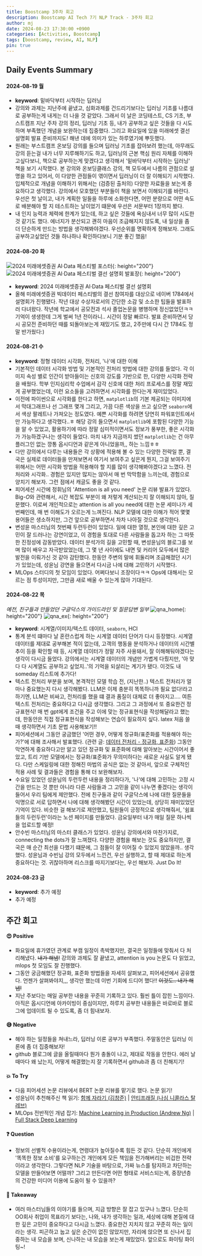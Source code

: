 ```yaml
---
title: Boostcamp 3주차 회고
description: Boostcamp AI Tech 7기 NLP Track - 3주차 회고
author: mj
date: 2024-08-23 17:30:00 +0900
categories: [Activities, Boostcamp]
tags: [boostcamp, review, AI, NLP]
pin: true
---
```

## Daily Events Summary

#### 2024-08-19 월
- **keyword**: 밑바닥부터 시작하는 딥러닝
- 강의와 과제는 지난주에 끝냈고, 심화과제를 건드리기보다는 딥러닝 기초를 나름대로 공부하는게 내게는 더 나을 것 같았다. 그래서 이 날은 코딩테스트, CS 기초, 부스트캠프 지난 주차 강의 정리, 딥러닝 기초 등, 내가 공부하고 싶은 것들을 다 시도하며 부족했던 개념을 보완하는데 집중했다. 그리고 화요일에 있을 미래에셋 결선 설명회 발표 준비까지도! 해낸 데에 의미가 있는 하루였기에 뿌듯했다. 
- 원래는 부스트캠프 온보딩 강의를 들으며 딥러닝 기초를 잡아보려 했는데, 아무래도 강의 듣는걸 내가 너무 지루해하기도 하고, 딥러닝의 근본 핵심 원리 자체를 이해하고싶다보니, 책으로 공부하는게 맞겠다고 생각해서 '밑바닥부터 시작하는 딥러닝' 책을 보기 시작했다. 본 강의와 온보딩클래스 강의, 책 모두에서 나름의 관점으로 설명을 하고 있어서, 이 다양한 관점들이 엮이면서 딥러닝이 더 잘 이해되기 시작했다. 입체적으로 개념을 이해하기 위해서는 (검증된 출처의) 다양한 자료들을 보는게 중요하다고 생각했다. 강의에서 모호했던 부분들이 책을 보면서 이해되기를 바란다. 우선은 첫 날이고, 내가 계획한 일들을 하루에 소화한다면, 어떤 분량으로 어떤 속도로 배분해야 할 지 테스트하는 날이었기 떄문에 우선은 서문부터 1장까지 봤다.
- 내 인지 능력과 체력에 한계가 있는데, 하고 싶은 것들에 욕심내서 너무 많이 시도한 것 같기도 했다. 에너지가 분산되고 괜히 마음이 조급해지지 않도록, 내 일상을 좀 더 단순하게 만드는 방법을 생각해봐야겠다. 우선순위를 명확하게 정해보자. 그래도 공부하고싶었던 것들 하나하나 확인하다보니 기분 좋긴 했음! 

#### 2024-08-20 화
![2024 미래에셋증권 AI·Data 페스티벌 포스터](/assets/img/2024miraeasset1.jpeg){: height="200"}
![2024 미래에셋증권 AI·Data 페스티벌 결선 설명회 발표장](/assets/img/2024miraeasset2.jpeg){: height="200"}
- **keyword**: 2024 미래에셋증권 AI·Data 페스티벌 결선 설명회
- 올해 미래에셋증권 빅데이터 페스티벌의 결선 참여자를 대상으로 네이버 1784에서 설명회가 진행됐다. 작년 대상 수상자로서의 간단한 소감 및 소소한 팁들을 발표하러 다녀왔다. 작년에 학교에서 공모전과 석사 졸업논문을 병행하며 정신없었던ㅋㅋ 기억이 생생한데 그게 벌써 1년 전이라니.. 시간이 정말 빠르다. 발표 준비하면서 당시 공모전 준비하던 때를 되돌아보는게 재밌기도 했고, 2주만에 다시 간 1784도 정말 반가웠다:)

#### 2024-08-21 수
- **keyword**: 정형 데이터 시각화, 전처리, '나'에 대한 이해
- 기본적인 데이터 시각화 방법 및 기본적인 전처리 방법에 대한 강의를 들었다. 각 이미지 속성 별로 인간이 받아들이는 신호의 강도를 기반으로 한, 다양한 시각화 전략을 배웠다. 학부 인지심리학 수업에서 감각 신호에 대한 처리 프로세스를 정말 재밌게 공부했었는데, 이런 요소들을 고려하면서 시각화를 한다는게 재미있었다.
- 이전에 파이썬으로 시각화를 한다고 하면,  `matplotlib`의 기본 제공되는 이미지에서 막대그래프나 선 그래프 몇개 그리고, 가끔 다른 색상을 쓰고 싶으면 `seaborn`에서 색상 팔레트나 가져오는 정도였다. 예쁜 시각화를 하려면 당연히 파워포인트에서만 가능하다고 생각했다..ㅎ 해당 강의 들으면서 `matplotlib`에 포함된 다양한 기능을 알 수 있었고, 활용하기에 따라 정말 심미적이면서도 정보가 풍부한, 좋은 시각화가 가능하겠구나는 생각이 들었다. 마치 내가 지금까지 썼던 `matplotlib`는 건 아무 플러그인 없는 깡통 옵시디언과 같은게 아니었을까,, 하는 느낌ㅎㅎ
- 다만 강의에서 다루는 내용들은 각 상황에 적용해 볼 수 있는 다양한 전략일 뿐, 결국은 실제로 데이터들을 만져보면서 여기서 보여주고 싶은게 뭔지, 그걸 보여주기 위해서는 어떤 시각화 방법을 적용해야 할 지를 많이 생각해봐야겠다고 느꼈다. 전처리와 시각화.. 경험은 있지만 많지는 않아서 매 번 막막함을 느끼는데, 경험으로 양치기 해보자. 그런 점에서 캐글도 좋을 것 같다.
- 피어세션 시간에 정휘님의 'Attention is all you need' 논문 리뷰 발표가 있었다. Big-$O$와 관련해서, 시간 복잡도 부분이 왜 저렇게 계산되는지 잘 이해되지 않아, 질문했다. 이로써 개인적으로는 attention is all you need에 대한 논문 세미나가 세번째인데, 매 번 이해도가 오르는게 느껴진다. NLP 모델에 대한 이해가 적어 몇몇 용어들은 생소하지만, 그건 앞으로 공부하면서 차차 나아질 것으로 생각한다.
- 변성윤 마스터님의 첫번째 두런두런이 있었다. 일에 대한 열정, 본인에 대한 깊은 고민이 잘 드러나는 강연이었고, 이 경험을 토대로 다른 사람들을 돕고자 하는 그 따뜻한 진정성에 감동받았다. 데이터 분석가의 길을 고민할 때, 변성윤님의 블로그를 보며 많이 배우고 자극받았었는데, 그 몇 년 사이에도 내면 및 커리어 모두에서 많은 발전을 이뤄가신 것 같아 감탄했다. 한동안 주변의 말에 휘둘리며 조급해졌던 시기가 있었는데, 성윤님 강연을 들으면서 다시금 나에 대해 고민하기 시작했다.
- MLOps 스터디의 첫 모임이 있었다. 어쩌다보니 조장이다ㅋㅋ Ops에 대해서는 모르는 점 투성이지만, 그만큼 새로 배울 수 있는게 많아 기대된다.

#### 2024-08-22 목
_예전, 친구들과 만들었던 구글닥스의 가이드라인 및 질문답변 일부_
![qna_home](/assets/img/qna_ex1.png){: height="200"}
![qna_ex](/assets/img/qna_ex2.png){: height="200"}
- **keyword**: 시계열/이미지/텍스트 데이터, `seaborn`, HCI
- 통계 분석 떄마다 날 혼란스럽게 하는 시계열 데이터 단어가 다시 등장했다. 시계열 데이터를 제대로 공부해본 적이 없는데, 고객의 행동을 분석하거나 데이터의 시간별 추이 등을 확인할 때 등, 시계열 데이터가 정말 자주 사용돼서, 잘 이해해둬야겠다는 생각이 다시금 들었다. 강의에서는 시계열 데이터의 개념만 가볍게 다뤘지만, '아 맞다 다 시계열도 공부하고 싶었지..'의 기억을 되살리는 계기가 됐다. 이것도 내 someday 리스트에 추가다!
- 텍스트 전처리 부분을 보며, 본격적인 모델 학습 전, (지난한..) 텍스트 전처리가 얼마나 중요했는지 다시 생각해봤다. LLM은 이제 충분히 똑똑하니까 필요 없다!라고 하기엔, LLM은 비싸고, 전처리를 했을 떄 결과 품질이 대체로 더 좋아지고.... 여튼 텍스트 전처리는 중요하다고 다시금 생각했다. 그리고 그 과정에서 또 중요한건 정규표현식! 매 번 gpt에게 조건을 주고 이에 맞는 정규표현식을 작성해달라고 했는데, 한동안은 직접 정규표현식을 작성해보는 연습이 필요하지 싶다. latex 처음 쓸 때 생각하면서 기초 문법 사용해보기!!
- 피어세션에서 그동안 궁금했던 '어떤 경우, 어떻게 정규화/표준화를 적용해야 하는가?'에 대해 조사해서 발표했다. (관련 글: [데이터 전처리 - 정규화, 표준화](https://minjijeong98.github.io/posts/normalization-and-standardization/)) 그동안 막연하게 중요하다고만 알고 있던 정규화 및 표준화에 대해 알아보는 시간이어서 좋았고, 트리 기반 모델에서는 정규화/표준화가 무의미하다는 새로운 사실도 알게 됐다. 다만 스케일링에 대한 정해진 마법의 공식은 없는 것 같아서, 앞으로 구체적인 적용 사례 및 결과들은 경험을 통해 더 보완해보자.
- 수요일 있었던 성윤님의 두런두런 내용을 정리하다가, '나'에 대해 고민하는 고정 시간을 만드는 것 뿐만 아니라 다른 사람들과 그 고민을 같이 나누면 좋겠다는 생각이 들어서 우리 팀에게 제안했다. 전에 친구들과 같이 구글닥스에 나에 대한 질문들을 익명으로 서로 답하면서 나에 대해 생각해봤던 시간이 있었는데, 상당히 재미있었던 기억이 있다. 비슷한 걸 해보기로 제안했고, 팀원들이 긍정적으로 생각해줘서, '쉼표들의 두런두런'이라는 노션 페이지를 만들었다. 금요일부터 내가 매일 질문 하나씩을 업로드할 예정!
- 안수빈 마스터님의 마스터 클래스가 있었다. 성윤님 강의에서와 마찬가지로, connecting the dots가 잘 느껴졌다. 다양한 경험을 해보는 것도 중요하지만, 결국은 매 순간 최선을 다했기 떄문에, 그 점들이 잘 이어질 수 있었지 않았을까.. 생각했다. 성윤님과 수빈님 강의 모두에서 느낀건, 우선 실행하고, 할 때 제대로 하는게 중요하다는 것. 귀찮아하며 리스크를 따지기보다는, 우선 해보자. Just Do It!

#### 2024-08-23 금
- **keyword**: 추가 예정
- 추가 예정


## 주간 회고

#### 😍 Positive
- 화요일에 휴가였던 관계로 부캠 일정이 촉박했지만, 결국은 일정들에 맞춰서 다 처리해냈다. ~~내가 해냄!~~ 강의와 과제도 잘 끝냈고, attention is you 논문도 다 읽었고, mlops 첫 모임도 잘 진행했다.
- 그동안 궁금해했던 정규화, 표준화 방법들을 자세히 살펴보고, 피어세션에서 공유했다. 언젠가 살펴봐야지,,, 생각만 했는데 이번 기회에 드디어 했다!! ~~이것도.. 내가 해냄!~~
- 지난 주보다는 매일 공부한 내용을 꾸준히 기록하고 있다. 훨씬 틀이 잡힌 느낌이다. 아직은 옵시디언에 아카이빙이 중심이지만, 하루치 공부한 내용들은 바로바로 블로그에 업데이트 될 수 있도록, 좀 더 힘내보자.

#### 😅 Negative
- 해야 하는 일정들을 쳐내느라, 딥러닝 이론 공부가 부족했다. 주말동안은 딥러닝 이론에 좀 더 집중해보자!
- github 블로그에 글을 올릴때마다 뭔가 충돌이 나고, 제대로 작동을 안한다. 에러 날때마다 왜 났는지, 어떻게 해결했는지 잘 기록하면서 github과 좀 더 친해지기!

#### 💥 To Try
- 다음 피어세션 논문 리뷰에서 BERT 논문 리뷰를 맡기로 했다. 논문 읽기!
- 성윤님이 추천해주신 책 읽기: [함께 자라기 (김창준)](https://product.kyobobook.co.kr/detail/S000001033071) | [안티프래질 (나심 니콜라스 탈레브)](https://product.kyobobook.co.kr/detail/S000000625400)
- MLOps 전반적인 개념 잡기: [Machine Learning in Production (Andrew Ng)](https://www.coursera.org/learn/introduction-to-machine-learning-in-production?action=enroll) | [Full Stack Deep Learning](https://fullstackdeeplearning.com/course/2022/)

#### ❓ Question
- 정보의 선별적 수용이라는게, 연령대가 높아질수록 힘든 것 같다. 단순히 개인에게 '똑똑한 정보 소비'를 요구하는건 개인에게 모든 책임을 전가해버리는 비겁한 전략이라고 생각한다. 그렇다면 NLP 기술을 바탕으로, 가짜 뉴스를 탐지하고 차단하는 모델을 만들어보면 어떨까? 그리고 만든다면 어떤 형태로 서비스되는게, 중장년층의 건강한 미디어 이용에 도움이 될 수 있을까?

#### 💭 Takeaway
- 여러 마스터님들의 이야기를 들으며, 지금 방향은 잘 잡고 있구나 느꼈다. 단순히 OO회사 취업이 목표라기 보다는, 나와, 내가 생각하는 일과, 세상에 대해 본질에 대한 깊은 고민이 중요하다고 다시금 느꼈다. 중요한건 지치지 않고 꾸준히 하는 일이라는 생각. 피곤하고 눕고 싶은 순간이 없진 않았지만, 자리에 앉으면 또 신나서 집중하는 내 모습을 보며, 신나하는 내 모습을 보는게 재밌었다. 앞으로도 화이팅 화이팅~!